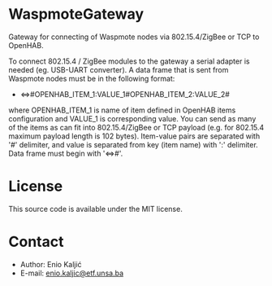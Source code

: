 WaspmoteGateway
===============
Gateway for connecting of Waspmote nodes via 802.15.4/ZigBee or TCP to OpenHAB.

To connect 802.15.4 / ZigBee modules to the gateway a serial adapter is needed (eg. USB-UART converter). A data frame that is sent from Waspmote nodes must be in the following format: 
- <=>#OPENHAB_ITEM_1:VALUE_1#OPENHAB_ITEM_2:VALUE_2#

where OPENHAB_ITEM_1 is name of item defined in OpenHAB items configuration and VALUE_1 is corresponding value. You can send as many of the items as can fit into 802.15.4/ZigBee or TCP payload (e.g. for 802.15.4 maximum payload length is 102 bytes). Item-value pairs are separated with '#' delimiter, and value is separated from key (item name) with ':' delimiter. Data frame must begin with '<=>#'.

License
=======
This source code is available under the MIT license.

Contact
=======
- Author: Enio Kaljić
- E-mail: enio.kaljic@etf.unsa.ba
